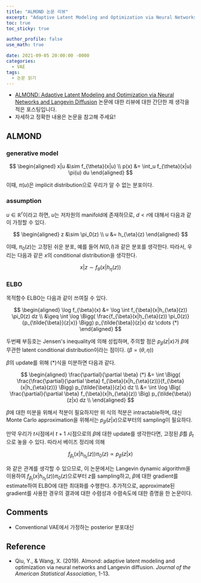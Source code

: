 ```yaml
---
title: "ALMOND 논문 리뷰"
excerpt: "Adaptive Latent Modeling and Optimization via Neural Networks and Langevin Diffusion"
toc: true
toc_sticky: true

author_profile: false
use_math: true

date: 2021-09-05 20:00:00 -0000
categories: 
  - VAE
tags:
  - 논문 읽기
---
```



- [ALMOND: Adaptive Latent Modeling and Optimization via Neural Networks and Langevin Diffusion](https://www.tandfonline.com/doi/full/10.1080/01621459.2019.1691563) 논문에 대한 리뷰에 대한 간단한 제 생각을 적은 포스팅입니다.
- 자세하고 정확한 내용은 논문을 참고해 주세요!

## ALMOND

### generative model 

$$
\begin{aligned} 
x|u &\sim f_{\theta}(x|u) \\
p(x) &= \int_u f_{\theta}(x|u) \pi(u) du 
\end{aligned}
$$

이때, $\pi(u)$은 implicit distribution으로 우리가 알 수 없는 분포이다.

### assumption

$u \in \mathbb{R}^r$이라고 하면, $u$는 저차원의 manifold에 존재하므로, $d < r$에 대해서 다음과 같이 가정할 수 있다.

$$
\begin{aligned} 
z &\sim \pi_0(z) \\
u &= h_{\eta}(z)
\end{aligned}
$$

이때, $\pi_0(z)$는 고정된 쉬운 분포, 예를 들어 $N(0, I)$과  같은 분포를 생각한다. 따라서, 우리는 다음과 같은 $x$의 conditional distribution을 생각한다.

$$x|z \sim f_{\theta}(x|h_{\eta}(z))$$

### ELBO

목적함수 ELBO는 다음과 같이 쓰여질 수 있다.

$$
\begin{aligned} 
\log f_{\beta}(x) &= \log \int f_{\beta}(x|h_{\eta}(z)) \pi_0(z) dz \\
&\geq \int  \log \Bigg( \frac{f_{\beta}(x|h_{\eta}(z)) \pi_0(z)}{p_{\tilde{\beta}}(z|x)} \Bigg) p_{\tilde{\beta}}(z|x) dz \cdots (*)
\end{aligned}
$$

두번째 부등호는 Jensen's inequality에 의해 성립하며, 주의할 점은 $p_{\tilde{\beta}}(z|x)$가 $\beta$에 무관한 latent conditional distribution이라는 점이다. ($\beta = (\theta, \eta)$)

$\beta$의 update를 위해 $(*)$식을 미분하면 다음과 같다.

$$
\begin{aligned} 
\frac{\partial}{\partial \beta} (*) &= \int  \Bigg( \frac{\frac{\partial}{\partial \beta} f_{\beta}(x|h_{\eta}(z))}{f_{\beta}(x|h_{\eta}(z))} \Bigg) p_{\tilde{\beta}}(z|x) dz \\
&= \int  \log \Big( \frac{\partial}{\partial \beta} f_{\beta}(x|h_{\eta}(z)) \Big) p_{\tilde{\beta}}(z|x) dz \\
\end{aligned}
$$

$\beta$에 대한 미분을 위해서 적분이 필요하지만 위 식의 적분은 intractable하며, 대신 Monte Carlo approximation을 위해서는 $p_{\tilde{\beta}}(z|x)$으로부터의 sampling이 필요하다. 

만약 우리가 $t$시점에서 $t+1$ 시점으로의 $\beta$에 대한 update를 생각한다면, 고정된 $\tilde{\beta}$를 $\beta_{t}$으로 놓을 수 있다. 따라서 베이즈 정리에 의해

$$f_{\beta_t}(x|h_{\eta_t}(z)) \pi_0(z) \propto p_{\tilde{\beta}}(z|x)$$

와 같은 관계를 생각할 수 있으므로, 이 논문에서는 Langevin dynamic algorithm을 이용하여 $f_{\beta_t}(x|h_{\eta_t}(z)) \pi_0(z)$으로부터 $z$를 sampling하고, $\beta$에 대한 gradient를 estimate하여 ELBO에 대한 최대화를 수행한다. 추가적으로, approximate된 gradient를 사용한 경우의 결과에 대한 수렴성과 수렴속도에 대한 증명을 한 논문이다.

## Comments

- Conventional VAE에서 가정하는 posterior 분포대신

## Reference 
- Qiu, Y., & Wang, X. (2019). Almond: adaptive latent modeling and optimization via neural networks and Langevin diffusion. _Journal of the American Statistical Association_, 1-13.
<!--stackedit_data:
eyJoaXN0b3J5IjpbLTE5MDkzMTcwNDUsLTE4MDk2NzM1MTcsLT
g3MDQxMDE3MV19
-->